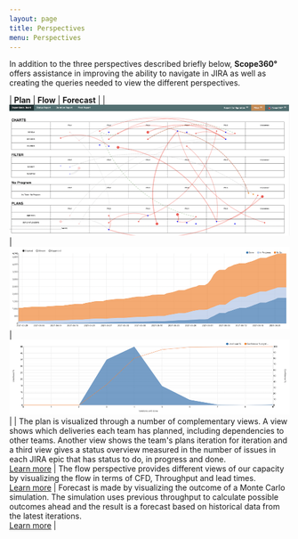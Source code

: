 ```yaml
---
layout: page
title: Perspectives
menu: Perspectives
---
```

In addition to the three perspectives described briefly below, **Scope360°** offers assistance in improving the ability to navigate in JIRA as well as creating the queries needed to view the different perspectives.

| **Plan** | **Flow** | **Forecast** |
| ![medium](assets/images/perspectives/plan.png) |![medium](assets/images/perspectives/flow.png) | ![medium](assets/images/perspectives/forecast.png)  |
| The plan is visualized through a number of complementary views. A view shows which deliveries each team has planned, including dependencies to other teams. Another view shows the team's plans iteration for iteration and a third view gives a status overview measured in the number of issues in each JIRA epic that has status to do, in progress and done. <br> [Learn more](test) | The flow perspective provides different views of our capacity by visualizing the flow in terms of CFD, Throughput and lead times. <br> [Learn more](test) | Forecast is made by visualizing the outcome of a Monte Carlo simulation. The simulation uses previous throughput to calculate possible outcomes ahead and the result is a forecast based on historical data from the latest iterations. <br> [Learn more](test) |
